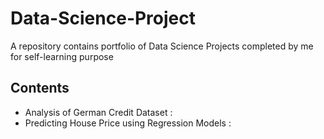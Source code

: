 # Data-Science-Project

A repository contains portfolio of Data Science Projects completed by me for self-learning purpose

## Contents

  * Analysis of German Credit Dataset :
  * Predicting House Price using Regression Models :
